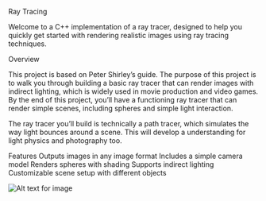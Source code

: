 Ray Tracing

Welcome to a  C++ implementation of a ray tracer, designed to help you quickly get started with rendering realistic images using ray tracing techniques.

Overview

This project is based on Peter Shirley’s guide. The purpose of this project is to walk you through building a basic ray tracer that can render images with indirect lighting, which is widely used in movie production and video games. By the end of this project, you’ll have a functioning ray tracer that can render simple scenes, including spheres and simple light interaction.

The ray tracer you’ll build is technically a path tracer, which simulates the way light bounces around a scene. This will develop a understanding for light physics and photography too.

Features
  Outputs images in any image format
  Includes a simple camera model
  Renders spheres with shading
  Supports indirect lighting
  Customizable scene setup with different objects

![Alt text for image](path/to/image3.jpg)
